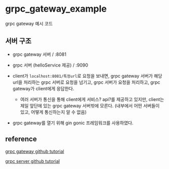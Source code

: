 # grpc_gateway_example
grpc gateway 예시 코드

## 서버 구조
- grpc gateway 서버 / :8081
- grpc 서버 (helloService 제공) / :9090

- client가 `localhost:8081/특정url`로 요청을 보내면, grpc gateway 서버가 해당 url을 처리하는 grpc 서버로 요청을 넘기고, grpc 서버가 요청을 처리하고, grpc gateway가 client에게 응답한다.
	- 여러 서버가 통신을 통해 client에게 서비스? api?를 제공하고 있지만, client는 제일 앞단에 있는 grpc gateway 서버밖에 모른다. (내부에서 어떤 서버들이 있고, 어떻게 통신하는지 알 수 없음)

- grpc gateway를 열기 위해 gin gonic 프레임워크를 사용하였다.


## reference

[grpc gateway github tutorial](https://github.com/grpc-ecosystem/grpc-gateway#usage)

[grpc server github tutorial](https://grpc.io/docs/languages/go/basics/)